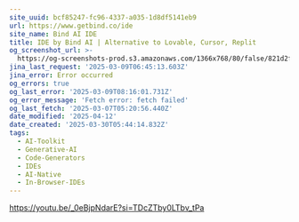 ```yaml
---
site_uuid: bcf85247-fc96-4337-a035-1d8df5141eb9
url: https://www.getbind.co/ide
site_name: Bind AI IDE
title: IDE by Bind AI | Alternative to Lovable, Cursor, Replit
og_screenshot_url: >-
  https://og-screenshots-prod.s3.amazonaws.com/1366x768/80/false/821d2f71b0b3f450add5a7747eaec1da1356b2cd9ccd286965901a43b589ac4e.jpeg
jina_last_request: '2025-03-09T06:45:13.603Z'
jina_error: Error occurred
og_errors: true
og_last_error: '2025-03-09T08:16:01.731Z'
og_error_message: 'Fetch error: fetch failed'
og_last_fetch: '2025-03-07T05:20:56.440Z'
date_modified: '2025-04-12'
date_created: '2025-03-30T05:44:14.832Z'
tags:
  - AI-Toolkit
  - Generative-AI
  - Code-Generators
  - IDEs
  - AI-Native
  - In-Browser-IDEs
---
```























































































































https://youtu.be/_0eBjpNdarE?si=TDcZTby0LTbv_tPa
